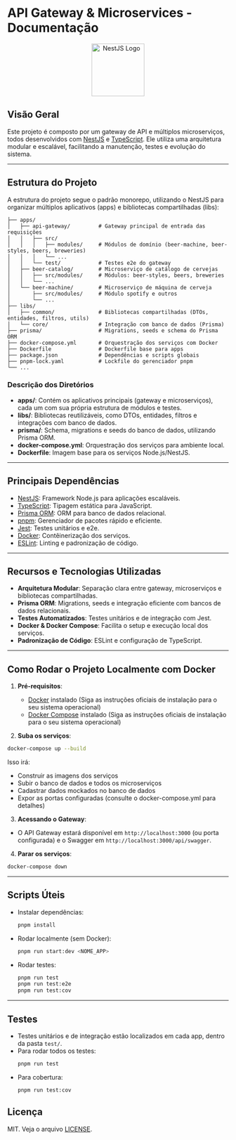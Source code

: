 # API Gateway & Microservices - Documentação

<p align="center">
  <img src="https://nestjs.com/img/logo-small.svg" width="120" alt="NestJS Logo" />
</p>

## Visão Geral

Este projeto é composto por um gateway de API e múltiplos microserviços, todos desenvolvidos com [NestJS](https://nestjs.com/) e [TypeScript](https://www.typescriptlang.org/). Ele utiliza uma arquitetura modular e escalável, facilitando a manutenção, testes e evolução do sistema.

---

## Estrutura do Projeto

A estrutura do projeto segue o padrão monorepo, utilizando o NestJS para organizar múltiplos aplicativos (apps) e bibliotecas compartilhadas (libs):

```
├── apps/
│   ├── api-gateway/         # Gateway principal de entrada das requisições
│   │   ├── src/
│   │   │   ├── modules/     # Módulos de domínio (beer-machine, beer-styles, beers, breweries)
│   │   │   └── ...
│   │   └── test/            # Testes e2e do gateway
│   ├── beer-catalog/        # Microserviço de catálogo de cervejas
│   │   ├── src/modules/     # Módulos: beer-styles, beers, breweries
│   │   └── ...
│   └── beer-machine/        # Microserviço de máquina de cerveja
│       ├── src/modules/     # Módulo spotify e outros
│       └── ...
├── libs/
│   ├── common/              # Bibliotecas compartilhadas (DTOs, entidades, filtros, utils)
│   └── core/                # Integração com banco de dados (Prisma)
├── prisma/                  # Migrations, seeds e schema do Prisma ORM
├── docker-compose.yml       # Orquestração dos serviços com Docker
├── Dockerfile               # Dockerfile base para apps
├── package.json             # Dependências e scripts globais
├── pnpm-lock.yaml           # Lockfile do gerenciador pnpm
└── ...
```

### Descrição dos Diretórios
- **apps/**: Contém os aplicativos principais (gateway e microserviços), cada um com sua própria estrutura de módulos e testes.
- **libs/**: Bibliotecas reutilizáveis, como DTOs, entidades, filtros e integrações com banco de dados.
- **prisma/**: Schema, migrations e seeds do banco de dados, utilizando Prisma ORM.
- **docker-compose.yml**: Orquestração dos serviços para ambiente local.
- **Dockerfile**: Imagem base para os serviços Node.js/NestJS.

---

## Principais Dependências

- [NestJS](https://nestjs.com/): Framework Node.js para aplicações escaláveis.
- [TypeScript](https://www.typescriptlang.org/): Tipagem estática para JavaScript.
- [Prisma ORM](https://www.prisma.io/): ORM para banco de dados relacional.
- [pnpm](https://pnpm.io/): Gerenciador de pacotes rápido e eficiente.
- [Jest](https://jestjs.io/): Testes unitários e e2e.
- [Docker](https://www.docker.com/): Contêinerização dos serviços.
- [ESLint](https://eslint.org/): Linting e padronização de código.

---

## Recursos e Tecnologias Utilizadas

- **Arquitetura Modular**: Separação clara entre gateway, microserviços e bibliotecas compartilhadas.
- **Prisma ORM**: Migrations, seeds e integração eficiente com bancos de dados relacionais.
- **Testes Automatizados**: Testes unitários e de integração com Jest.
- **Docker & Docker Compose**: Facilita o setup e execução local dos serviços.
- **Padronização de Código**: ESLint e configuração de TypeScript.

---

## Como Rodar o Projeto Localmente com Docker

1. **Pré-requisitos**:
   - [Docker](https://www.docker.com/get-started) instalado (Siga as instruções oficiais de instalação para o seu sistema operacional)
   - [Docker Compose](https://docs.docker.com/compose/) instalado (Siga as instruções oficiais de instalação para o seu sistema operacional)

2. **Suba os serviços**:

```bash
docker-compose up --build
```

Isso irá:
- Construir as imagens dos serviços
- Subir o banco de dados e todos os microserviços
- Cadastrar dados mockados no banco de dados
- Expor as portas configuradas (consulte o docker-compose.yml para detalhes)

3. **Acessando o Gateway**:
- O API Gateway estará disponível em `http://localhost:3000` (ou porta configurada) e o Swagger em `http://localhost:3000/api/swagger`.

4. **Parar os serviços**:

```bash
docker-compose down
```

---

## Scripts Úteis

- Instalar dependências:
  ```bash
  pnpm install
  ```
- Rodar localmente (sem Docker):
  ```bash
  pnpm run start:dev <NOME_APP>
  ```
- Rodar testes:
  ```bash
  pnpm run test
  pnpm run test:e2e
  pnpm run test:cov
  ```

---

## Testes

- Testes unitários e de integração estão localizados em cada app, dentro da pasta `test/`.
- Para rodar todos os testes:
  ```bash
  pnpm run test
  ```
- Para cobertura:
  ```bash
  pnpm run test:cov
  ```

## Licença

MIT. Veja o arquivo [LICENSE](https://github.com/nestjs/nest/blob/master/LICENSE).
